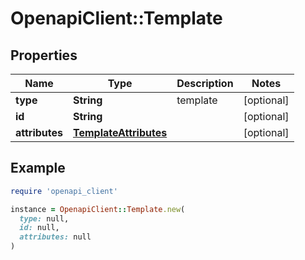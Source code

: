 # OpenapiClient::Template

## Properties

| Name | Type | Description | Notes |
| ---- | ---- | ----------- | ----- |
| **type** | **String** | template | [optional] |
| **id** | **String** |  | [optional] |
| **attributes** | [**TemplateAttributes**](TemplateAttributes.md) |  | [optional] |

## Example

```ruby
require 'openapi_client'

instance = OpenapiClient::Template.new(
  type: null,
  id: null,
  attributes: null
)
```

